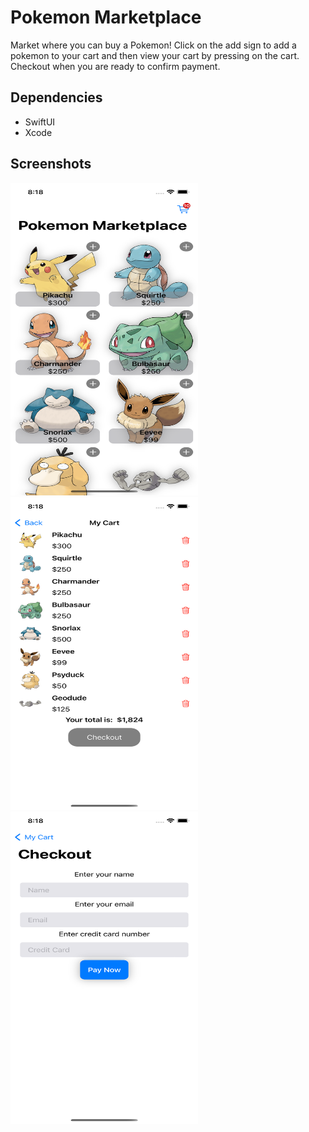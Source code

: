 #  Pokemon Marketplace
Market where you can buy a Pokemon! Click on the add sign to add a pokemon to your cart and then view your cart by pressing on the cart. Checkout when you are ready to confirm payment.

## Dependencies
- SwiftUI
- Xcode

## Screenshots
<img src="https://github.com/patar-nguyen/pokemon_marketplace/blob/master/Pokemon_Marketplace/Assets.xcassets/Marketplace.imageset/Simulator%20Screen%20Shot%20-%20iPhone%2013%20-%202022-09-21%20at%2020.18.02.png?raw=true" data-canonical-src="https://gyazo.com/eb5c5741b6a9a16c692170a41a49c858.png" width="300" height="500" />

<img src="https://github.com/patar-nguyen/pokemon_marketplace/blob/master/Pokemon_Marketplace/Assets.xcassets/Cart.imageset/Simulator%20Screen%20Shot%20-%20iPhone%2013%20-%202022-09-21%20at%2020.18.49.png?raw=true" width="300" height="500" />

<img src="https://github.com/patar-nguyen/pokemon_marketplace/blob/master/Pokemon_Marketplace/Assets.xcassets/Checkout.imageset/Simulator%20Screen%20Shot%20-%20iPhone%2013%20-%202022-09-21%20at%2020.18.23.png?raw=true" width="300" height="500" />

